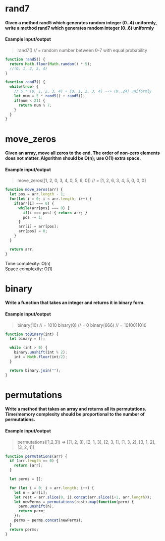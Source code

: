 # rand7
#### Given a method rand5 which generates random integer (0..4) uniformly, write a method rand7 which generates random integer (0..6) uniformly

#### Example input/output

> rand7() // = random number between 0-7 with equal probability

```JavaScript
function rand5() {
  return Math.floor(Math.random() * 5);
  //(0, 1, 2, 3, 4)
}

function rand7() {
  while(true) {
    // 5 * (0, 1, 2, 3, 4) + (0, 1, 2, 3, 4) --> (0..24) uniformly
    let num = 5 * rand5() + rand5();
    if(num < 21) {
      return num % 7;
    }
  }
}
```
# move_zeros
#### Given an array, move all zeros to the end. The order of non-zero elements does not matter. Algorithm should be O(n); use O(1) extra space.

#### Example input/output

> move_zeros([1, 2, 0, 3, 4, 0, 5, 6, 0]) // = [1, 2, 6, 3, 4, 5, 0, 0, 0]

```JavaScript
function move_zeros(arr) {
  let pos = arr.length - 1;
  for(let i = 0; i < arr.length; i++) {
    if(arr[i] === 0) {
      while(arr[pos] === 0) {
        if(i === pos) { return arr; }
        pos -= 1;
      }
      arr[i] = arr[pos];
      arr[pos] = 0;
    }
  }

  return arr;
}
```
Time complexity: O(n) <br>
Space complexity: O(1)

# binary
#### Write a function that takes an integer and returns it in binary form.

#### Example input/output

> binary(10) // = 1010
> binary(0) // = 0
> binary(666) // = 1010011010

```JavaScript
function toBinary(int) {
  let binary = [];

  while (int > 0) {
    binary.unshift(int % 2);
    int = Math.floor(int/2);
  }

  return binary.join("");
}
```

# permutations
#### Write a method that takes an array and returns all its permutations. Time/memory complexity should be proportional to the number of permutations.

#### Example input/output

>permutations([1,2,3])
>=> [[1, 2, 3], [2, 1, 3], [2, 3, 1], [1, 3, 2], [3, 1, 2], [3, 2, 1]]

```JavaScript
function permutations(arr) {
  if (arr.length == 0) {
    return [arr];
  }

  let perms = [];

  for (let i = 0; i < arr.length; i++) {
    let n = arr[i];
    let rest = arr.slice(0, i).concat(arr.slice(i+1, arr.length));
    let newPerms = permutations(rest).map(function(perm) {
      perm.unshift(n);
      return perm;
    });
    perms = perms.concat(newPerms);
  }
  return perms;
}
```
